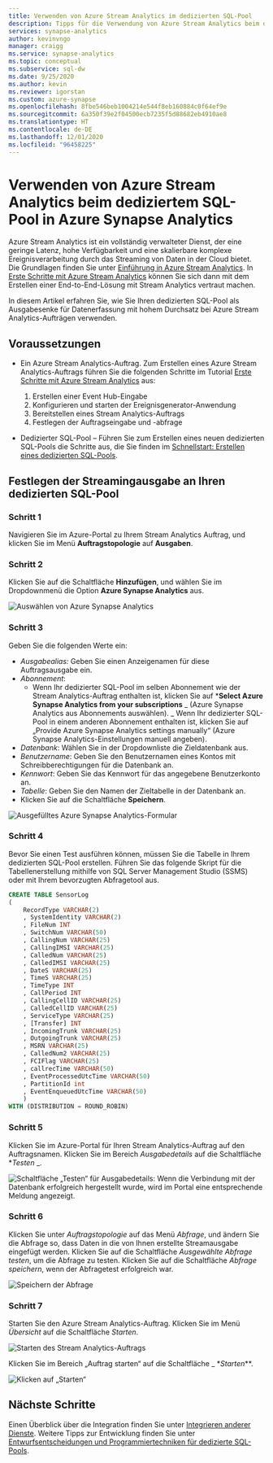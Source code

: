 ```yaml
---
title: Verwenden von Azure Stream Analytics im dedizierten SQL-Pool
description: Tipps für die Verwendung von Azure Stream Analytics beim dedizierten SQL-Pool in Azure Synapse zum Entwickeln von Echtzeitlösungen.
services: synapse-analytics
author: kevinvngo
manager: craigg
ms.service: synapse-analytics
ms.topic: conceptual
ms.subservice: sql-dw
ms.date: 9/25/2020
ms.author: kevin
ms.reviewer: igorstan
ms.custom: azure-synapse
ms.openlocfilehash: 8fbe546beb1004214e544f8eb160884c0f64ef9e
ms.sourcegitcommit: 6a350f39e2f04500ecb7235f5d88682eb4910ae8
ms.translationtype: HT
ms.contentlocale: de-DE
ms.lasthandoff: 12/01/2020
ms.locfileid: "96458225"
---
```

# <a name="use-azure-stream-analytics-with-dedicated-sql-pool-in-azure-synapse-analytics"></a>Verwenden von Azure Stream Analytics beim dediziertem SQL-Pool in Azure Synapse Analytics

Azure Stream Analytics ist ein vollständig verwalteter Dienst, der eine geringe Latenz, hohe Verfügbarkeit und eine skalierbare komplexe Ereignisverarbeitung durch das Streaming von Daten in der Cloud bietet. Die Grundlagen finden Sie unter [Einführung in Azure Stream Analytics](../../stream-analytics/stream-analytics-introduction.md?toc=/azure/synapse-analytics/sql-data-warehouse/toc.json&bc=/azure/synapse-analytics/sql-data-warehouse/breadcrumb/toc.json). In [Erste Schritte mit Azure Stream Analytics](../../stream-analytics/stream-analytics-real-time-fraud-detection.md?toc=/azure/synapse-analytics/sql-data-warehouse/toc.json&bc=/azure/synapse-analytics/sql-data-warehouse/breadcrumb/toc.json) können Sie sich dann mit dem Erstellen einer End-to-End-Lösung mit Stream Analytics vertraut machen.

In diesem Artikel erfahren Sie, wie Sie Ihren dedizierten SQL-Pool als Ausgabesenke für Datenerfassung mit hohem Durchsatz bei Azure Stream Analytics-Aufträgen verwenden.

## <a name="prerequisites"></a>Voraussetzungen

* Ein Azure Stream Analytics-Auftrag. Zum Erstellen eines Azure Stream Analytics-Auftrags führen Sie die folgenden Schritte im Tutorial [Erste Schritte mit Azure Stream Analytics](../../stream-analytics/stream-analytics-real-time-fraud-detection.md?toc=/azure/synapse-analytics/sql-data-warehouse/toc.json&bc=/azure/synapse-analytics/sql-data-warehouse/breadcrumb/toc.json) aus:  

    1. Erstellen einer Event Hub-Eingabe
    2. Konfigurieren und starten der Ereignisgenerator-Anwendung
    3. Bereitstellen eines Stream Analytics-Auftrags
    4. Festlegen der Auftragseingabe und -abfrage
* Dedizierter SQL-Pool – Führen Sie zum Erstellen eines neuen dedizierten SQL-Pools die Schritte aus, die Sie finden im [Schnellstart: Erstellen eines dedizierten SQL-Pools](../quickstart-create-sql-pool-portal.md).

## <a name="specify-streaming-output-to-point-to-your-dedicated-sql-pool"></a>Festlegen der Streamingausgabe an Ihren dedizierten SQL-Pool

### <a name="step-1"></a>Schritt 1

Navigieren Sie im Azure-Portal zu Ihrem Stream Analytics Auftrag, und klicken Sie im Menü **Auftragstopologie** auf **Ausgaben**.

### <a name="step-2"></a>Schritt 2

Klicken Sie auf die Schaltfläche **Hinzufügen**, und wählen Sie im Dropdownmenü die Option **Azure Synapse Analytics** aus.

![Auswählen von Azure Synapse Analytics](./media/sql-data-warehouse-integrate-azure-stream-analytics/sql-pool-azure-stream-analytics-output.png)

### <a name="step-3"></a>Schritt 3

Geben Sie die folgenden Werte ein:

* *Ausgabealias:* Geben Sie einen Anzeigenamen für diese Auftragsausgabe ein.
* *Abonnement*:
  * Wenn Ihr dedizierter SQL-Pool im selben Abonnement wie der Stream Analytics-Auftrag enthalten ist, klicken Sie auf ***Select Azure Synapse Analytics from your subscriptions** _ (Azure Synapse Analytics aus Abonnements auswählen).
  _ Wenn Ihr dedizierter SQL-Pool in einem anderen Abonnement enthalten ist, klicken Sie auf „Provide Azure Synapse Analytics settings manually“ (Azure Synapse Analytics-Einstellungen manuell angeben).
* *Datenbank*: Wählen Sie in der Dropdownliste die Zieldatenbank aus.
* *Benutzername*: Geben Sie den Benutzernamen eines Kontos mit Schreibberechtigungen für die Datenbank an.
* *Kennwort*: Geben Sie das Kennwort für das angegebene Benutzerkonto an.
* *Tabelle*: Geben Sie den Namen der Zieltabelle in der Datenbank an.
* Klicken Sie auf die Schaltfläche **Speichern**.

![Ausgefülltes Azure Synapse Analytics-Formular](./media/sql-data-warehouse-integrate-azure-stream-analytics/sql-pool-azure-stream-analytics-output-db-settings.png)

### <a name="step-4"></a>Schritt 4

Bevor Sie einen Test ausführen können, müssen Sie die Tabelle in Ihrem dedizierten SQL-Pool erstellen.  Führen Sie das folgende Skript für die Tabellenerstellung mithilfe von SQL Server Management Studio (SSMS) oder mit Ihrem bevorzugten Abfragetool aus.

```sql
CREATE TABLE SensorLog
(
    RecordType VARCHAR(2)
    , SystemIdentity VARCHAR(2)
    , FileNum INT
    , SwitchNum VARCHAR(50)
    , CallingNum VARCHAR(25)
    , CallingIMSI VARCHAR(25)
    , CalledNum VARCHAR(25)
    , CalledIMSI VARCHAR(25)
    , DateS VARCHAR(25)
    , TimeS VARCHAR(25)
    , TimeType INT
    , CallPeriod INT
    , CallingCellID VARCHAR(25)
    , CalledCellID VARCHAR(25)
    , ServiceType VARCHAR(25)
    , [Transfer] INT
    , IncomingTrunk VARCHAR(25)
    , OutgoingTrunk VARCHAR(25)
    , MSRN VARCHAR(25)
    , CalledNum2 VARCHAR(25)
    , FCIFlag VARCHAR(25)
    , callrecTime VARCHAR(50)
    , EventProcessedUtcTime VARCHAR(50)
    , PartitionId int
    , EventEnqueuedUtcTime VARCHAR(50)
    )
WITH (DISTRIBUTION = ROUND_ROBIN)
```

### <a name="step-5"></a>Schritt 5

Klicken Sie im Azure-Portal für Ihren Stream Analytics-Auftrag auf den Auftragsnamen.  Klicken Sie im Bereich _*_Ausgabedetails_*_ auf die Schaltfläche **_Testen_* _.

![Schaltfläche „Testen“ für Ausgabedetails](./media/sql-data-warehouse-integrate-azure-stream-analytics/sqlpool-asatest.png): Wenn die Verbindung mit der Datenbank erfolgreich hergestellt wurde, wird im Portal eine entsprechende Meldung angezeigt.

### <a name="step-6"></a>Schritt 6

Klicken Sie unter _*_Auftragstopologie_*_ auf das Menü _*_Abfrage_*_, und ändern Sie die Abfrage so, dass Daten in die von Ihnen erstellte Streamausgabe eingefügt werden.  Klicken Sie auf die Schaltfläche _*_Ausgewählte Abfrage testen_*_, um die Abfrage zu testen.  Klicken Sie auf die Schaltfläche _*_Abfrage speichern_*_, wenn der Abfragetest erfolgreich war.

![Speichern der Abfrage](./media/sql-data-warehouse-integrate-azure-stream-analytics/sqlpool-asaquery.png)

### <a name="step-7"></a>Schritt 7

Starten Sie den Azure Stream Analytics-Auftrag.  Klicken Sie im Menü _*_Übersicht_*_ auf die Schaltfläche _*_Starten_*_.

![Starten des Stream Analytics-Auftrags](./media/sql-data-warehouse-integrate-azure-stream-analytics/sqlpool-asastart.png)

Klicken Sie im Bereich „Auftrag starten“ auf die Schaltfläche _ *_Starten_**.

![Klicken auf „Starten“](./media/sql-data-warehouse-integrate-azure-stream-analytics/sqlpool-asastartconfirm.png)

## <a name="next-steps"></a>Nächste Schritte

Einen Überblick über die Integration finden Sie unter [Integrieren anderer Dienste](sql-data-warehouse-overview-integrate.md).
Weitere Tipps zur Entwicklung finden Sie unter [Entwurfsentscheidungen und Programmiertechniken für dedizierte SQL-Pools](sql-data-warehouse-overview-develop.md).
